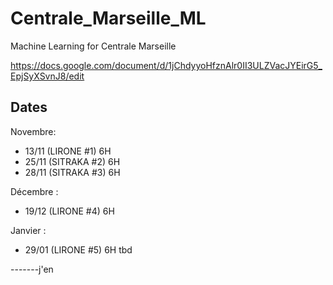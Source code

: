# Centrale_Marseille_ML
Machine Learning for Centrale Marseille

https://docs.google.com/document/d/1jChdyyoHfznAlr0II3ULZVacJYEirG5_EpjSyXSvnJ8/edit


Dates
------
Novembre: 
- 13/11 (LIRONE #1) 6H  
- 25/11 (SITRAKA #2) 6H
- 28/11 (SITRAKA #3) 6H
  
Décembre :

- 19/12 (LIRONE #4) 6H
  
Janvier :

- 29/01 (LIRONE #5) 6H 
tbd


-------j'en
